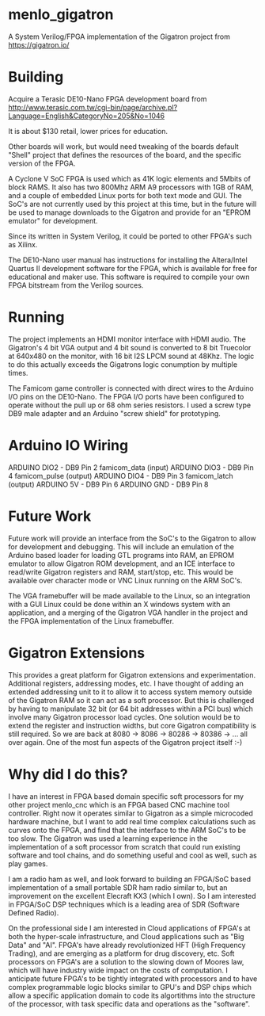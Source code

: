 # menlo_gigatron
A System Verilog/FPGA implementation of the Gigatron project from https://gigatron.io/

# Building
Acquire a Terasic DE10-Nano FPGA development board from http://www.terasic.com.tw/cgi-bin/page/archive.pl?Language=English&CategoryNo=205&No=1046

It is about $130 retail, lower prices for education.

Other boards will work, but would need tweaking of the boards default "Shell" project that defines the resources of the board, and the specific version of the FPGA.

A Cyclone V SoC FPGA is used which as 41K logic elements and 5Mbits of block RAMS. It also has two 800Mhz ARM A9 processors with 1GB of RAM, and a couple of embedded Linux ports for both text mode and GUI. The SoC's are not currently used by this project at this time, but in the future will be used to manage downloads to the Gigatron and provide for an "EPROM emulator" for development.

Since its written in System Verilog, it could be ported to other FPGA's such as Xilinx.

The DE10-Nano user manual has instructions for installing the Altera/Intel Quartus II development software for the FPGA, which is available for free for educational and maker use. This software is required to compile your own FPGA bitstream from the Verilog sources.

# Running
The project implements an HDMI monitor interface with HDMI audio. The Gigatron's 4 bit VGA output and 4 bit sound is converted to 8 bit Truecolor at 640x480 on the monitor, with 16 bit I2S LPCM sound at 48Khz. The logic to do this actually exceeds the Gigatrons logic conumption by multiple times.

The Famicom game controller is connected with direct wires to the Arduino I/O pins on the DE10-Nano. The FPGA I/O ports have been configured to operate without the pull up or 68 ohm series resistors. I used a screw type DB9 male adapter and an Arduino "screw shield" for prototyping.

# Arduino IO Wiring
ARDUINO DIO2 - DB9 Pin 2 famicom_data (input)
ARDUINO DIO3 - DB9 Pin 4 famicom_pulse (output)
ARDUINO DIO4 - DB9 Pin 3 famicom_latch (output)
ARDUINO 5V   - DB9 Pin 6
ARDUINO GND  - DB9 Pin 8

# Future Work
Future work will provide an interface from the SoC's to the Gigatron to allow for development and debugging. This will include an emulation of the Arduino based loader for loading GTL programs into RAM, an EPROM emulator to allow Gigatron ROM development, and an ICE interface to read/write Gigatron registers and RAM, start/stop, etc. This would be available over character mode or VNC Linux running on the ARM SoC's.

The VGA framebuffer will be made available to the Linux, so an integration with a GUI Linux could be done within an X windows system with an application, and a merging of the Gigatron VGA handler in the project and the FPGA implementation of the Linux framebuffer.

# Gigatron Extensions
This provides a great platform for Gigatron extensions and experimentation. Additional registers, addressing modes, etc. I have thought of adding an extended addressing unit to it to allow it to access system memory outside of the Gigatron RAM so it can act as a soft processor. But this is challenged by having to manipulate 32 bit (or 64 bit addresses within a PCI bus) which involve many Gigatron processor load cycles. One solution would be to extend the register and instruction widths, but core Gigatron compatibility is still required. So we are back at 8080 -> 8086 -> 80286 -> 80386 -> ... all over again. One of the most fun aspects of the Gigatron project itself :-)

# Why did I do this?
I have an interest in FPGA based domain specific soft processors for my other project menlo_cnc which is an FPGA based CNC machine tool controller. Right now it operates similar to Gigatron as a simple microcoded hardware machine, but I want to add real time complex calculations such as curves onto the FPGA, and find that the interface to the ARM SoC's to be too slow. The Gigatron was used a learning experience in the implementation of a soft processor from scratch that could run existing software and tool chains, and do something useful and cool as well, such as play games.

I am a radio ham as well, and look forward to building an FPGA/SoC based implementation of a small portable SDR ham radio similar to, but an improvement on the excellent Elecraft KX3 (which I own). So I am interested in FPGA/SoC DSP techniques which is a leading area of SDR (Software Defined Radio).

On the professional side I am interested in Cloud applications of FPGA's at both the hyper-scale infrastructure, and Cloud applications such as "Big Data" and "AI". FPGA's have already revolutionized HFT (High Frequency Trading), and are emerging as a platform for drug discovery, etc. Soft processors on FPGA's are a solution to the slowing down of Moores law, which will have industry wide impact on the costs of computation. I anticipate future FPGA's to be tightly integrated with processors and to have complex programmable logic blocks similar to GPU's and DSP chips which allow a specific application domain to code its algortithms into the structure of the processor, with task specific data and operations as the "software".








